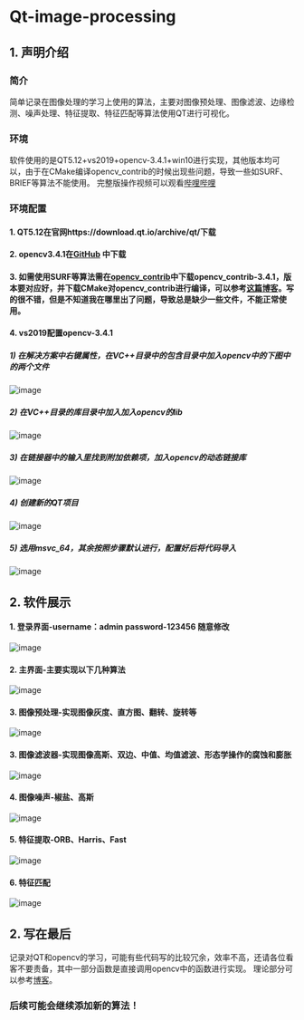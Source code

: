 # Qt-image-processing

## 1. 声明介绍
### 简介
简单记录在图像处理的学习上使用的算法，主要对图像预处理、图像滤波、边缘检测、噪声处理、特征提取、特征匹配等算法使用QT进行可视化。

### 环境
软件使用的是QT5.12+vs2019+opencv-3.4.1+win10进行实现，其他版本均可以，由于在CMake编译opencv_contrib的时候出现些问题，导致一些如SURF、BRIEF等算法不能使用。
完整版操作视频可以观看[哔哩哔哩](https://www.bilibili.com/video/BV1uM4y1j7pF/?vd_source=a509462229ac40b30e078ef4e726ffa7)
### 环境配置
#### 1. QT5.12在官网https://download.qt.io/archive/qt/下载
#### 2. opencv3.4.1在[GitHub](https://github.com/opencv/opencv/releases) 中下载
#### 3. 如需使用SURF等算法需在[opencv_contrib](https://github.com/opencv/opencv_contrib/tags)中下载opencv_contrib-3.4.1，版本要对应好，并下载CMake对opencv_contrib进行编译，可以参考[这篇博客](https://blog.csdn.net/Chris_zhangrx/article/details/79090463)。写的很不错，但是不知道我在哪里出了问题，导致总是缺少一些文件，不能正常使用。
#### 4. vs2019配置opencv-3.4.1
##### 1) 在解决方案中右键属性，在VC++目录中的包含目录中加入opencv中的下图中的两个文件
![image](https://github.com/helloworld966/Qt-image-processing/assets/59432598/ae6d7ab8-8e45-44d8-94fc-35f1f7d99008)

##### 2) 在VC++目录的库目录中加入加入opencv的lib

![image](https://github.com/helloworld966/Qt-image-processing/assets/59432598/4f8bb15f-0a0c-4946-8837-f91705aac717)

##### 3) 在链接器中的输入里找到附加依赖项，加入opencv的动态链接库
![image](https://github.com/helloworld966/Qt-image-processing/assets/59432598/a8cde3c8-6690-4357-855c-bb6f6f752df0)


##### 4) 创建新的QT项目

![image](https://github.com/helloworld966/Qt-image-processing/assets/59432598/f5f0dab5-0a07-4ad3-bd36-aa5a5064791d)


##### 5) 选用msvc_64，其余按照步骤默认进行，配置好后将代码导入

![image](https://github.com/helloworld966/Qt-image-processing/assets/59432598/24700261-3177-4b38-94ec-2cb21942ae00)


## 2. 软件展示

#### 1. 登录界面-username：admin  password-123456 随意修改

![image](https://github.com/helloworld966/Qt-image-processing/assets/59432598/5569119c-9509-4aac-9e52-9f610f4ceee8)


#### 2. 主界面-主要实现以下几种算法

![image](https://github.com/helloworld966/Qt-image-processing/assets/59432598/4b4bfd04-816a-4b52-836c-891bf55bc6ce)


#### 3. 图像预处理-实现图像灰度、直方图、翻转、旋转等


![image](https://github.com/helloworld966/Qt-image-processing/assets/59432598/0b447e57-7b22-4bdb-ba82-a50aa87ae100)

#### 3. 图像滤波器-实现图像高斯、双边、中值、均值滤波、形态学操作的腐蚀和膨胀


![image](https://github.com/helloworld966/Qt-image-processing/assets/59432598/723b8062-59ab-4e33-950b-8a87189c3bd0)


#### 4. 图像噪声-椒盐、高斯

![image](https://github.com/helloworld966/Qt-image-processing/assets/59432598/d0b2a56e-80a7-4eb7-8587-794690894e00)

#### 5. 特征提取-ORB、Harris、Fast

![image](https://github.com/helloworld966/Qt-image-processing/assets/59432598/72eb5306-1198-489f-b223-c0bb1046ce55)


#### 6. 特征匹配

![image](https://github.com/helloworld966/Qt-image-processing/assets/59432598/3821d83e-9064-4106-ac53-75c7cbe3fa42)



## 2. 写在最后
记录对QT和opencv的学习，可能有些代码写的比较冗余，效率不高，还请各位看客不要责备，其中一部分函数是直接调用opencv中的函数进行实现。
理论部分可以参考[博客](https://blog.csdn.net/weixin_44945253?spm=1010.2135.3001.5343)。
### 后续可能会继续添加新的算法！

